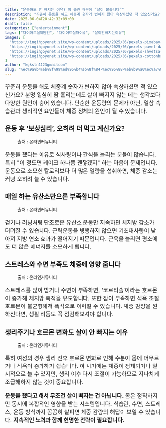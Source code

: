 ```yaml
---
title: "운동해도 안 빠지는 이유? 이 습관 때문에 “살이 붙습니다”"
description: "꾸준히 운동을 해도 체중계 숫자가 변하지 않아 속상하셨던 적 있으신가요? 분명 열심히 땀 흘리는데도 살이 빠지지 않는 데는 생각보다 다양한 원인이 숨어 있습니다. 단순한 운동량의 문제가 아닌, 일상 속 습관과 생리적인 요인들이 체중 정체의 원인이 될 수 있습니다."
date: 2025-06-04T20:42:32+09:00
draft: false
categories: ["entertainment"]
tags: ["다이어트실패원인", "다이어트실패이유", "살이안빠지는이유"]
images: [
  "https://ingihgoyonet.site/wp-content/uploads/2025/06/pexels-pixabay-161430-1024x684.jpg"
  "https://ingihgoyonet.site/wp-content/uploads/2025/06/pexels-pavel-danilyuk-6339640-1024x684.jpg"
  "https://ingihgoyonet.site/wp-content/uploads/2025/06/pexels-shvetsa-4226218-1-1024x683.jpg"
  "https://ingihgoyonet.site/wp-content/uploads/2025/06/pexels-cottonbro-6471430-683x1024.jpg"
]
author: "kgkstn1423gmailcom"
slug: "%ec%9a%b4%eb%8f%99%ed%95%b4%eb%8f%84-%ec%95%88-%eb%b9%a0%ec%a7%80%eb%8a%94-%ec%9d%b4%ec%9c%a0-%ec%9d%b4-%ec%8a%b5%ea%b4%80-%eb%95%8c%eb%ac%b8%ec%97%90-%ec%82%b4%ec%9d%b4-%eb%b6%99%ec%8a%b5"
---
```


<p style="font-size:18px">꾸준히 운동을 해도 체중계 숫자가 변하지 않아 속상하셨던 적 있으신가요? 분명 열심히 땀 흘리는데도 살이 빠지지 않는 데는 생각보다 다양한 원인이 숨어 있습니다. 단순한 운동량의 문제가 아닌, 일상 속 습관과 생리적인 요인들이 체중 정체의 원인이 될 수 있습니다.</p> <h2 >운동 후 ‘보상심리’, 오히려 더 먹고 계신가요?</h2> <figure ><img src="https://ingihgoyonet.site/wp-content/uploads/2025/06/pexels-pixabay-161430-1024x684.jpg" alt="" style="aspect-ratio:16/9;object-fit:cover"/><figcaption >출처 : 온라인커뮤니티</figcaption></figure> <p style="font-size:18px">운동을 했다는 이유로 식사량이나 간식을 늘리는 분들이 많습니다. 특히 "이 정도면 케이크 하나쯤 괜찮겠지" 하는 마음이 문제입니다. 운동으로 소모한 칼로리보다 더 많은 열량을 섭취하면, 체중 감소는커녕 오히려 늘 수 있습니다.</p> <h2 >매일 하는 유산소만으론 부족합니다</h2> <figure ><img src="https://ingihgoyonet.site/wp-content/uploads/2025/06/pexels-pavel-danilyuk-6339640-1024x684.jpg" alt="" style="aspect-ratio:16/9;object-fit:cover"/><figcaption >출처 : 온라인커뮤니티</figcaption></figure> <p style="font-size:18px">걷기나 러닝처럼 단조로운 유산소 운동만 지속하면 체지방 감소가 더뎌질 수 있습니다. 근력운동을 병행하지 않으면 기초대사량이 낮아져 지방 연소 효과가 떨어지기 때문입니다. 근육을 늘리면 평소에도 더 많은 에너지를 소모하게 됩니다.</p> <h2 >스트레스와 수면 부족도 체중에 영향 줍니다</h2> <figure ><img src="https://ingihgoyonet.site/wp-content/uploads/2025/06/pexels-shvetsa-4226218-1-1024x683.jpg" alt="" style="aspect-ratio:16/9;object-fit:cover"/><figcaption >출처 : 온라인커뮤니티</figcaption></figure> <p style="font-size:18px">스트레스를 많이 받거나 수면이 부족하면, ‘코르티솔’이라는 호르몬이 증가해 체지방 축적을 유도합니다. 또한 잠이 부족하면 식욕 조절 호르몬이 불균형해져 폭식으로 이어질 수 있습니다. 체중 감량을 원하신다면, 생활 리듬도 꼭 점검해보셔야 합니다.</p> <h2 >생리주기나 호르몬 변화도 살이 안 빠지는 이유</h2> <figure ><img src="https://ingihgoyonet.site/wp-content/uploads/2025/06/pexels-cottonbro-6471430-683x1024.jpg" alt="" style="aspect-ratio:16/9;object-fit:cover"/><figcaption >출처 : 온라인커뮤니티</figcaption></figure> <p style="font-size:18px">특히 여성의 경우 생리 전후 호르몬 변화로 인해 수분이 몸에 머무르거나 식욕이 증가하기 쉽습니다. 이 시기에는 체중이 정체되거나 일시적으로 늘 수 있지만, 생리 이후 다시 조절이 가능하므로 지나치게 조급해하지 않는 것이 중요합니다.</p> <p style="font-size:18px"><strong>운동을 했다고 해서 무조건 살이 빠지는 건 아닙니다.</strong> 몸은 정직하지만 동시에 복합적인 영향을 받는 시스템입니다. 식습관, 수면, 스트레스, 운동 방식까지 꼼꼼히 살피면 체중 감량의 해답이 보일 수 있습니다. <strong>지속적인 노력과 함께 현명한 전략이 필요합니다.</strong></p>